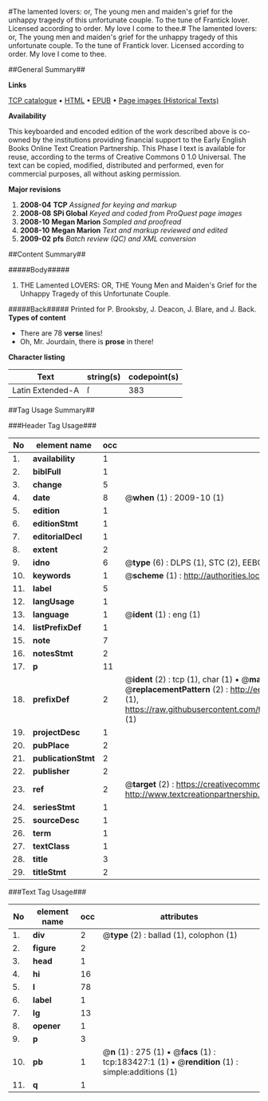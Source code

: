 #The lamented lovers: or, The young men and maiden's grief for the unhappy tragedy of this unfortunate couple. To the tune of Frantick lover. Licensed according to order. My love I come to thee.#
The lamented lovers: or, The young men and maiden's grief for the unhappy tragedy of this unfortunate couple. To the tune of Frantick lover. Licensed according to order. My love I come to thee.

##General Summary##

**Links**

[TCP catalogue](http://www.ota.ox.ac.uk/tcp/)  • 
[HTML](http://tei.it.ox.ac.uk/tcp/Texts-HTML/free/B04/B04155.html)  • 
[EPUB](http://tei.it.ox.ac.uk/tcp/Texts-EPUB/free/B04/B04155.epub) • 
[Page images (Historical Texts)](https://data.historicaltexts.jisc.ac.uk/view?pubId=eebo-99887765e&pageId=eebo-99887765e-183427-1)

**Availability**

This keyboarded and encoded edition of the
	       work described above is co-owned by the institutions
	       providing financial support to the Early English Books
	       Online Text Creation Partnership. This Phase I text is
	       available for reuse, according to the terms of Creative
	       Commons 0 1.0 Universal. The text can be copied,
	       modified, distributed and performed, even for
	       commercial purposes, all without asking permission.

**Major revisions**

1. __2008-04__ __TCP__ *Assigned for keying and markup*
1. __2008-08__ __SPi Global__ *Keyed and coded from ProQuest page images*
1. __2008-10__ __Megan Marion__ *Sampled and proofread*
1. __2008-10__ __Megan Marion__ *Text and markup reviewed and edited*
1. __2009-02__ __pfs__ *Batch review (QC) and XML conversion*

##Content Summary##

#####Body#####

1. THE Lamented LOVERS: OR, THE Young Men and Maiden's Grief for the Unhappy Tragedy of this Unfortunate Couple.

#####Back#####
Printed for P. Brooksby, J. Deacon, J. Blare, and J. Back.
**Types of content**

  * There are 78 **verse** lines!
  * Oh, Mr. Jourdain, there is **prose** in there!

**Character listing**


|Text|string(s)|codepoint(s)|
|---|---|---|
|Latin Extended-A|ſ|383|

##Tag Usage Summary##

###Header Tag Usage###

|No|element name|occ|attributes|
|---|---|---|---|
|1.|__availability__|1||
|2.|__biblFull__|1||
|3.|__change__|5||
|4.|__date__|8| @__when__ (1) : 2009-10 (1)|
|5.|__edition__|1||
|6.|__editionStmt__|1||
|7.|__editorialDecl__|1||
|8.|__extent__|2||
|9.|__idno__|6| @__type__ (6) : DLPS (1), STC (2), EEBO-CITATION (1), PROQUEST (1), VID (1)|
|10.|__keywords__|1| @__scheme__ (1) : http://authorities.loc.gov/ (1)|
|11.|__label__|5||
|12.|__langUsage__|1||
|13.|__language__|1| @__ident__ (1) : eng (1)|
|14.|__listPrefixDef__|1||
|15.|__note__|7||
|16.|__notesStmt__|2||
|17.|__p__|11||
|18.|__prefixDef__|2| @__ident__ (2) : tcp (1), char (1)  •  @__matchPattern__ (2) : ([0-9\-]+):([0-9IVX]+) (1), (.+) (1)  •  @__replacementPattern__ (2) : http://eebo.chadwyck.com/downloadtiff?vid=$1&page=$2 (1), https://raw.githubusercontent.com/textcreationpartnership/Texts/master/tcpchars.xml#$1 (1)|
|19.|__projectDesc__|1||
|20.|__pubPlace__|2||
|21.|__publicationStmt__|2||
|22.|__publisher__|2||
|23.|__ref__|2| @__target__ (2) : https://creativecommons.org/publicdomain/zero/1.0/ (1), http://www.textcreationpartnership.org/docs/. (1)|
|24.|__seriesStmt__|1||
|25.|__sourceDesc__|1||
|26.|__term__|1||
|27.|__textClass__|1||
|28.|__title__|3||
|29.|__titleStmt__|2||


###Text Tag Usage###

|No|element name|occ|attributes|
|---|---|---|---|
|1.|__div__|2| @__type__ (2) : ballad (1), colophon (1)|
|2.|__figure__|2||
|3.|__head__|1||
|4.|__hi__|16||
|5.|__l__|78||
|6.|__label__|1||
|7.|__lg__|13||
|8.|__opener__|1||
|9.|__p__|3||
|10.|__pb__|1| @__n__ (1) : 275 (1)  •  @__facs__ (1) : tcp:183427:1 (1)  •  @__rendition__ (1) : simple:additions (1)|
|11.|__q__|1||
